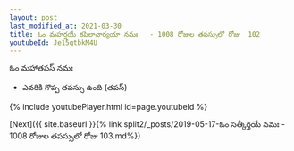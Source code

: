 ```yaml
---
layout: post
last_modified_at: 2021-03-30
title: ఓం మహర్షయే కపిలాచార్యయా నమః   - 1008 రోజుల తపస్సులో రోజు  102
youtubeId: Je15qtbkM4U
---
```

 
 
 ఓం మహాతపస్ నమః  
 
 -  ఎవరికి గొప్ప తపస్సు ఉంది (తపస్) 
 
  
 
  
 
 
 
 
 
 


{% include youtubePlayer.html id=page.youtubeId %}
 
[Next]({{ site.baseurl }}{% link  split2/_posts/2019-05-17-ఓం సత్కీర్తయే నమః   - 1008 రోజుల తపస్సులో రోజు  103.md%})
 
